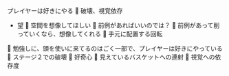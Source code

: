 プレイヤーは好きにやる
	破壊、視覚依存
-	望
	空間を想像してほしい
	前例があればいいのでは？
	前例があって削っていくなら、想像してくれる
	手元に配置する回転


	勉強しに、頭を使いに来てるのはごく一部で、プレイヤーは好きにやっている
	ステージ２での破壊
	好奇心
	見えているバスケットへの連射
	視覚への依存度
